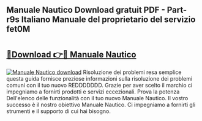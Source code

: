 ## Manuale Nautico Download gratuit PDF - Part-r9s Italiano Manuale del proprietario del servizio fet0M

# <h2><a href="http://df9zmm7.blite.top/?on=Manuale+Nautico">🔗Download 👉🔴 Manuale Nautico</a></h2>

[![Manuale Nautico download](https://i.imgur.com/lujVjoI.png)](http://df9zmm7.blite.top/?on=Manuale+Nautico)
Risoluzione dei problemi resa semplice questa guida fornisce preziose informazioni sulla risoluzione dei problemi comuni con il tuo nuovo REDDDDDDD. Grazie per aver scelto il marchio ci impegniamo a fornirti prodotti e servizi eccezionali. Prova la potenza Dell'elenco delle funzionalità con il tuo nuovo Manuale Nautico. Il vostro successo è il nostro obiettivo Manuale Nautico. Ci impegniamo a fornirti gli strumenti e il supporto di cui hai bisogno.
